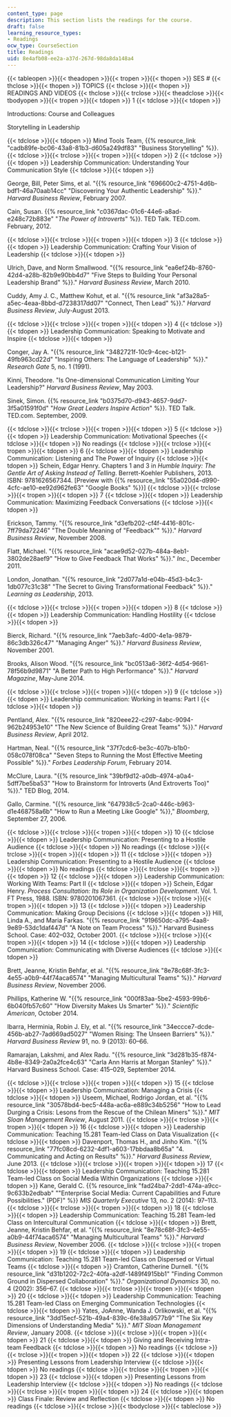 ```yaml
---
content_type: page
description: This section lists the readings for the course.
draft: false
learning_resource_types:
- Readings
ocw_type: CourseSection
title: Readings
uid: 8e4afb08-ee2a-a37d-267d-98da8da148a4
---
```

{{< tableopen >}}{{< theadopen >}}{{< tropen >}}{{< thopen >}}
SES #
{{< thclose >}}{{< thopen >}}
TOPICS
{{< thclose >}}{{< thopen >}}
READINGS AND VIDEOS
{{< thclose >}}{{< trclose >}}{{< theadclose >}}{{< tbodyopen >}}{{< tropen >}}{{< tdopen >}}
1
{{< tdclose >}}{{< tdopen >}}

Introductions: Course and Colleagues

Storytelling in Leadership

{{< tdclose >}}{{< tdopen >}}
Mind Tools Team, {{% resource_link "cadb89fe-bc06-43a8-81b3-d605a249df83" "Business Storytelling" %}}.
{{< tdclose >}}{{< trclose >}}{{< tropen >}}{{< tdopen >}}
2
{{< tdclose >}}{{< tdopen >}}
Leadership Communication: Understanding Your Communication Style
{{< tdclose >}}{{< tdopen >}}

George, Bill, Peter Sims, et al. "{{% resource_link "696600c2-4751-4d6b-bdf1-46a70aab14cc" "Discovering Your Authentic Leadership" %}}." *Harvard Business Review*, February 2007.

Cain, Susan. {{% resource_link "c0367dac-01c6-44e6-a8ad-e248c72b883e" "*The Power of Introverts*" %}}. TED Talk. TED.com. February, 2012.

{{< tdclose >}}{{< trclose >}}{{< tropen >}}{{< tdopen >}}
3
{{< tdclose >}}{{< tdopen >}}
Leadership Communication: Crafting Your Vision of Leadership
{{< tdclose >}}{{< tdopen >}}

Ulrich, Dave, and Norm Smallwood. "{{% resource_link "ea6ef24b-8760-42d4-a28b-82b9e90bb4d7" "Five Steps to Building Your Personal Leadership Brand" %}}." *Harvard Business Review*, March 2010.

Cuddy, Amy J. C., Matthew Kohut, et al. "{{% resource_link "af3a28a5-a5ec-4eaa-8bbd-d7238317dd07" "Connect, Then Lead" %}}." *Harvard Business Review*, July-August 2013.

{{< tdclose >}}{{< trclose >}}{{< tropen >}}{{< tdopen >}}
4
{{< tdclose >}}{{< tdopen >}}
Leadership Communication: Speaking to Motivate and Inspire
{{< tdclose >}}{{< tdopen >}}

Conger, Jay A. "{{% resource_link "3482721f-10c9-4cec-b121-49fb963cd22d" "Inspiring Others: The Language of Leadership" %}}." *Research Gate* 5, no. 1 (1991).

Kinni, Theodore. "Is One-dimensional Communication Limiting Your Leadership?" *Harvard Business Review*, May 2003.

Sinek, Simon. {{% resource_link "b0375d70-d943-4657-9dd7-3f5a01591f0d" "*How Great Leaders Inspire Action*" %}}. TED Talk. TED.com. September, 2009.

{{< tdclose >}}{{< trclose >}}{{< tropen >}}{{< tdopen >}}
5
{{< tdclose >}}{{< tdopen >}}
Leadership Communication: Motivational Speeches
{{< tdclose >}}{{< tdopen >}}
No readings
{{< tdclose >}}{{< trclose >}}{{< tropen >}}{{< tdopen >}}
6
{{< tdclose >}}{{< tdopen >}}
Leadership Communication: Listening and The Power of Inquiry
{{< tdclose >}}{{< tdopen >}}
Schein, Edgar Henry. Chapters 1 and 3 in *Humble Inquiry: The Gentle Art of Asking Instead of Telling*. Berrett-Koehler Publishers, 2013. ISBN: 9781626567344. \[Preview with {{% resource_link "55a020d4-d990-4cfc-ae10-ee92d962fe63" "Google Books" %}}\]
{{< tdclose >}}{{< trclose >}}{{< tropen >}}{{< tdopen >}}
7
{{< tdclose >}}{{< tdopen >}}
Leadership Communication: Maximizing Feedback Conversations
{{< tdclose >}}{{< tdopen >}}

Erickson, Tammy. "{{% resource_link "d3efb202-cf4f-4416-801c-7ff79da72246" "The Double Meaning of \"Feedback\"" %}}." *Harvard Business Review*, November 2008.

Flatt, Michael. "{{% resource_link "acae9d52-027b-484a-8eb1-3802de28aef9" "How to Give Feedback That Works" %}}." *Inc.*, December 2011.

London, Jonathan. "{{% resource_link "2d077a1d-e04b-45d3-b4c3-1db077c31c38" "The Secret to Giving Transformational Feedback" %}}." *Learning as Leadership*, 2013.

{{< tdclose >}}{{< trclose >}}{{< tropen >}}{{< tdopen >}}
8
{{< tdclose >}}{{< tdopen >}}
Leadership Communication: Handling Hostility
{{< tdclose >}}{{< tdopen >}}

Bierck, Richard. "{{% resource_link "7aeb3afc-4d00-4e1a-9879-86c3db326c47" "Managing Anger" %}}." *Harvard Business Review*, November 2001.

Brooks, Alison Wood. "{{% resource_link "bc0513a6-36f2-4d54-9661-78f56b9d9871" "A Better Path to High Performance" %}}." *Harvard Magazine*, May-June 2014.

{{< tdclose >}}{{< trclose >}}{{< tropen >}}{{< tdopen >}}
9
{{< tdclose >}}{{< tdopen >}}
Leadership communication: Working in teams: Part I
{{< tdclose >}}{{< tdopen >}}

Pentland, Alex. "{{% resource_link "820eee22-c297-4abc-9094-962b24953e10" "The New Science of Building Great Teams" %}}." *Harvard Business Review*, April 2012.

Hartman, Neal. "{{% resource_link "37f7cdc6-be3c-407b-b1b0-058c078f08ca" "Seven Steps to Running the Most Effective Meeting Possible" %}}." *Forbes Leadership Forum*, February 2014.

McClure, Laura. "{{% resource_link "39bf9d12-a0db-4974-a0a4-5dff7be5ba53" "How to Brainstorm for Introverts (And Extroverts Too)" %}}." TED Blog, 2014.

Gallo, Carmine. "{{% resource_link "647938c5-2ca0-446c-b963-d1e468758a6b" "How to Run a Meeting Like Google" %}}," *Bloomberg*, September 27, 2006.

{{< tdclose >}}{{< trclose >}}{{< tropen >}}{{< tdopen >}}
10
{{< tdclose >}}{{< tdopen >}}
Leadership Communication: Presenting to a Hostile Audience
{{< tdclose >}}{{< tdopen >}}
No readings
{{< tdclose >}}{{< trclose >}}{{< tropen >}}{{< tdopen >}}
11
{{< tdclose >}}{{< tdopen >}}
Leadership Communication: Presenting to a Hostile Audience
{{< tdclose >}}{{< tdopen >}}
No readings
{{< tdclose >}}{{< trclose >}}{{< tropen >}}{{< tdopen >}}
12
{{< tdclose >}}{{< tdopen >}}
Leadership Communication: Working With Teams: Part II
{{< tdclose >}}{{< tdopen >}}
Schein, Edgar Henry. *Process Consultation: Its Role in Organization Development*. Vol. 1. FT Press, 1988. ISBN: 9780201067361.
{{< tdclose >}}{{< trclose >}}{{< tropen >}}{{< tdopen >}}
13
{{< tdclose >}}{{< tdopen >}}
Leadership Communication: Making Group Decisions
{{< tdclose >}}{{< tdopen >}}
Hill, Linda A., and Maria Farkas. "{{% resource_link "919650dc-a795-4aa8-9e89-53dc1daf447d" "A Note on Team Process" %}}." Harvard Business School. Case: 402–032, October 2001.
{{< tdclose >}}{{< trclose >}}{{< tropen >}}{{< tdopen >}}
14
{{< tdclose >}}{{< tdopen >}}
Leadership Communication: Communicating with Diverse Audiences
{{< tdclose >}}{{< tdopen >}}

Brett, Jeanne, Kristin Behfar, et al. "{{% resource_link "8e78c68f-3fc3-4e55-a0b9-44f74aca6574" "Managing Multicultural Teams" %}}." *Harvard Business Review*, November 2006.

Phillips, Katherine W. "{{% resource_link "000f83aa-5be2-4593-99b6-6b040fb57c60" "How Diversity Makes Us Smarter" %}}." *Scientific American*, October 2014.

Ibarra, Herminia, Robin J. Ely, et al. "{{% resource_link "34eccce7-dcde-456b-ab27-7ad669ad5027" "Women Rising: The Unseen Barriers" %}}." *Harvard Business Review* 91, no. 9 (2013): 60–66.

Ramarajan, Lakshmi, and Alex Radu. "{{% resource_link "3d281b35-f874-4b8e-8349-2a0a2fce4c63" "Carla Ann Harris at Morgan Stanley" %}}." Harvard Business School. Case: 415–029, September 2014.

{{< tdclose >}}{{< trclose >}}{{< tropen >}}{{< tdopen >}}
15
{{< tdclose >}}{{< tdopen >}}
Leadership Communication: Managing a Crisis
{{< tdclose >}}{{< tdopen >}}
Useem, Michael, Rodrigo Jordan, et al. "{{% resource_link "30578bd4-bec5-448a-ac6a-e889c34b5256" "How to Lead Durging a Crisis: Lesons from the Rescue of the Chilean Miners" %}}." *MIT Sloan Management Review*, August 2011.
{{< tdclose >}}{{< trclose >}}{{< tropen >}}{{< tdopen >}}
16
{{< tdclose >}}{{< tdopen >}}
Leadership Communication: Teaching 15.281 Team-led Class on Data Visualization
{{< tdclose >}}{{< tdopen >}}
Davenport, Thomas H., and Jinho Kim. "{{% resource_link "77fc08cd-6232-4df1-a603-17bbdaa8b65a" "4\. Communicating and Acting on Results" %}}." *Harvard Business Review*, June 2013.
{{< tdclose >}}{{< trclose >}}{{< tropen >}}{{< tdopen >}}
17
{{< tdclose >}}{{< tdopen >}}
Leadership Communication: Teaching 15.281 Team-led Class on Social Media Within Organizations
{{< tdclose >}}{{< tdopen >}}
Kane, Gerald C. {{% resource_link "fad24ba7-2dd1-474a-a9cc-9c633b2edbab" "\"Enterprise Social Media: Current Capabilities and Future Possibilities.\" (PDF)" %}} *MIS Quarterly Executive* 13, no. 2 (2014): 97–113.
{{< tdclose >}}{{< trclose >}}{{< tropen >}}{{< tdopen >}}
18
{{< tdclose >}}{{< tdopen >}}
Leadership Communication: Teaching 15.281 Team-led Class on Intercultural Communication
{{< tdclose >}}{{< tdopen >}}
Brett, Jeanne, Kristin Behfar, et al. "{{% resource_link "8e78c68f-3fc3-4e55-a0b9-44f74aca6574" "Managing Multicultural Teams" %}}." *Harvard Business Review*, November 2006.
{{< tdclose >}}{{< trclose >}}{{< tropen >}}{{< tdopen >}}
19
{{< tdclose >}}{{< tdopen >}}
Leadership Communication: Teaching 15.281 Team-led Class on Dispersed or Virtual Teams
{{< tdclose >}}{{< tdopen >}}
Cramton, Catherine Durnell. "{{% resource_link "d31b1202-72c2-40fa-a2df-1489f4915bb1" "Finding Common Ground in Dispersed Collaboration" %}}." *Organizational Dynamics* 30, no. 4 (2002): 356–67.
{{< tdclose >}}{{< trclose >}}{{< tropen >}}{{< tdopen >}}
20
{{< tdclose >}}{{< tdopen >}}
Leadership Communication: Teaching 15.281 Team-led Class on Emerging Communication Technologies
{{< tdclose >}}{{< tdopen >}}
Yates, JoAnne, Wanda J. Orlikowski, et al. "{{% resource_link "3dd15ecf-521b-49a4-839c-6fe38a9577b9" "The Six Key Dimensions of Understanding Media" %}}." *MIT Sloan Management Review*, January 2008.
{{< tdclose >}}{{< trclose >}}{{< tropen >}}{{< tdopen >}}
21
{{< tdclose >}}{{< tdopen >}}
Giving and Receiving Intra-team Feedback
{{< tdclose >}}{{< tdopen >}}
No readings
{{< tdclose >}}{{< trclose >}}{{< tropen >}}{{< tdopen >}}
22
{{< tdclose >}}{{< tdopen >}}
Presenting Lessons from Leadership Interview
{{< tdclose >}}{{< tdopen >}}
No readings
{{< tdclose >}}{{< trclose >}}{{< tropen >}}{{< tdopen >}}
23
{{< tdclose >}}{{< tdopen >}}
Presenting Lessons from Leadership Interview
{{< tdclose >}}{{< tdopen >}}
No readings
{{< tdclose >}}{{< trclose >}}{{< tropen >}}{{< tdopen >}}
24
{{< tdclose >}}{{< tdopen >}}
Class Finale: Review and Reflection
{{< tdclose >}}{{< tdopen >}}
No readings
{{< tdclose >}}{{< trclose >}}{{< tbodyclose >}}{{< tableclose >}}